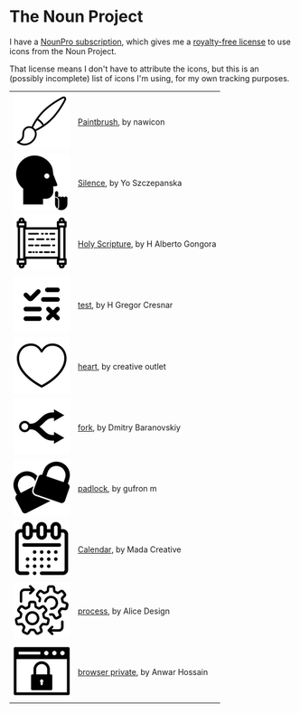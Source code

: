 # The Noun Project

I have a [NounPro subscription][subscriptions], which gives me a [royalty-free license][license] to use icons from the Noun Project.

That license means I don't have to attribute the icons, but this is an (possibly incomplete) list of icons I'm using, for my own tracking purposes.

<table>
  <tr>
    <td><img src="icons/noun-paintbrush-2861542.png"></td>
    <td><a href="https://thenounproject.com/icon/paintbrush-2861542/">Paintbrush</a>, by nawicon</td>
  </tr>

  <tr>
    <td><img src="icons/noun-silence-1585.png"></td>
    <td><a href="https://thenounproject.com/icon/silence-1585/">Silence</a>, by Yo Szczepanska</td>
  </tr>

  <tr>
    <td><img src="icons/noun-holy-scripture-625542.png"></td>
    <td><a href="https://thenounproject.com/icon/holy-scripture-625542/">Holy Scripture</a>, by H Alberto Gongora</td>
  </tr>

  <tr>
    <td><img src="icons/noun-test-4700947.png"></td>
    <td><a href="https://thenounproject.com/icon/test-4700947/">test</a>, by H Gregor Cresnar</td>
  </tr>

  <tr>
    <td><img src="icons/noun-heart-585522.png"></td>
    <td><a href="https://thenounproject.com/icon/heart-585522/">heart</a>, by creative outlet</td>
  </tr>

  <tr>
    <td><img src="icons/noun-fork-60030.png"></td>
    <td><a href="https://thenounproject.com/icon/fork-60030/">fork</a>, by Dmitry Baranovskiy</td>
  </tr>

  <tr>
    <td><img src="icons/noun-padlock-2059429.png"></td>
    <td><a href="https://thenounproject.com/icon/padlock-2059429/">padlock</a>, by gufron m</td>
  </tr>

  <tr>
    <td><img src="icons/noun-calendar-3669219.png"></td>
    <td><a href="https://thenounproject.com/icon/calendar-3669219/">Calendar</a>, by Mada Creative</td>
  </tr>

  <tr>
    <td><img src="icons/noun-process-2473979.png"></td>
    <td><a href="https://thenounproject.com/icon/process-2473979/">process</a>, by Alice Design</td>
  </tr>

  <tr>
    <td><img src="icons/noun-browser-private-4286370.png"></td>
    <td><a href="https://thenounproject.com/icon/browser-private-4286370/">browser private</a>, by Anwar Hossain</td>
  </tr>
</table>

[subscriptions]: https://thenounproject.com/pricing/
[license]: https://thenounproject.com/legal/terms-of-use/#icon-licenses

